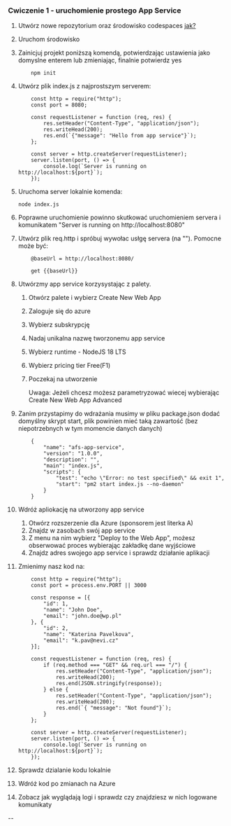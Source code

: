 ### Cwiczenie 1 - uruchomienie prostego App Service
1. Utwórz nowe repozytorium oraz środowisko codespaces [jak?](environment.md)
2. Uruchom środowisko
3.  Zainicjuj projekt poniższą komendą, potwierdzając ustawienia jako domyslne enterem lub zmieniając, finalnie potwierdz yes

    ```
        npm init 

    ```
4. Utwórz plik index.js z najprostszym serverem:
    ```
        const http = require("http");
        const port = 8080;

        const requestListener = function (req, res) {
            res.setHeader("Content-Type", "application/json");
            res.writeHead(200);
            res.end(`{"message": "Hello from app service"}`);
        };

        const server = http.createServer(requestListener);
        server.listen(port, () => {
            console.log(`Server is running on http://localhost:${port}`);
        });

    ```
5. Uruchoma server lokalnie komenda:
    ```
    node index.js
    ```

6. Poprawne uruchomienie powinno skutkować uruchomieniem servera i komunikatem "Server is running on http://localhost:8080"
7. Utwórz plik req.http i spróbuj wywołac usłgę servera (na "\"). Pomocne może być:
    ```
        @baseUrl = http://localhost:8080/

        get {{baseUrl}}

    ```
8. Utwórzmy app service korzysystając z palety.
   1. Otwórz palete i wybierz Create New Web App
   2.  Zaloguje się do azure 
   3.  Wybierz subskrypcję
   4.  Nadaj unikalna nazwę tworzonemu app service
   5.  Wybierz runtime - NodeJS 18 LTS
   6.  Wybierz pricing tier Free(F1)
   7.  Poczekaj na utworzenie

       Uwaga: Jeżeli chcesz możesz parametryzować wiecej wybierając Create New Web App Advanced
9. Zanim przystapimy do wdrażania musimy w pliku package.json dodać domyślny skrypt start, plik powinien mieć taką zawartość (bez niepotrzebnych w tym momencie danych danych)

    ```
        {
            "name": "afs-app-service",
            "version": "1.0.0",
            "description": "",
            "main": "index.js",
            "scripts": {
                "test": "echo \"Error: no test specified\" && exit 1",
                "start": "pm2 start index.js --no-daemon"
            }
        }
    ```
    

10. Wdróż apliokację na utworzony app service
    1.  Otwórz rozszerzenie dla Azure (sponsorem jest literka A)
    2.  Znajdz w zasobach swój app service
    3.  Z menu na nim wybierz "Deploy to the Web App", możesz obserwować proces wybierając zakładkę dane wyjściowe
    4.  Znajdz adres swojego app service i sprawdz działanie aplikacji

11. Zmienimy nasz kod na:
    ```
        const http = require("http");
        const port = process.env.PORT || 3000

        const response = [{
            "id": 1,
            "name": "John Doe",
            "email": "john.doe@wp.pl"
        }, {
            "id": 2,
            "name": "Katerina Pavelkova",
            "email": "k.pav@nevi.cz"
        }];

        const requestListener = function (req, res) {
            if (req.method === "GET" && req.url === "/") {
                res.setHeader("Content-Type", "application/json");
                res.writeHead(200);
                res.end(JSON.stringify(response));
            } else {
                res.setHeader("Content-Type", "application/json");
                res.writeHead(200);
                res.end(`{ "message": "Not found"}`);
            }
        };

        const server = http.createServer(requestListener);
        server.listen(port, () => {
            console.log(`Server is running on http://localhost:${port}`);
        });
    ```
12. Sprawdz dzialanie kodu lokalnie
13. Wdróż kod po zmianach na Azure
14. Zobacz jak wyglądają logi i sprawdz czy znajdziesz w nich logowane komunikaty

--